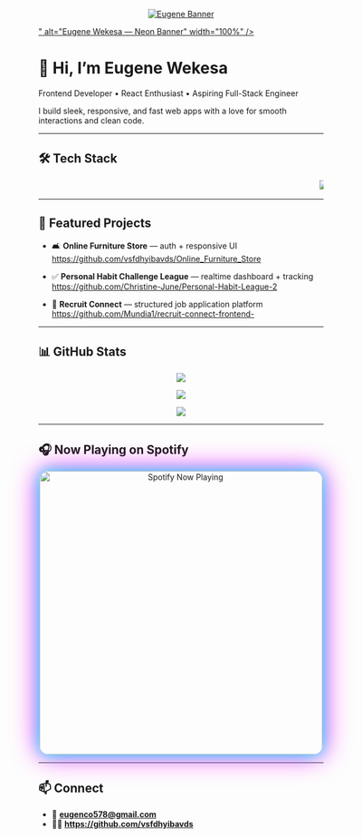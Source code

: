 <!-- Animated Neon Banner -->
<p align="center">
  <a href="https://github.com/vsfdhyibavds">
    <img src="assets/banner.gif" alt="Eugene Banner" />

" alt="Eugene Wekesa — Neon Banner" width="100%" />
  </a>
</p>

# 👋 Hi, I’m Eugene Wekesa

Frontend Developer • React Enthusiast • Aspiring Full-Stack Engineer

I build sleek, responsive, and fast web apps with a love for smooth interactions and clean code.

---

## 🛠 Tech Stack

<p align="center">
  <marquee behavior="scroll" direction="left" scrollamount="12">
    <img src="https://img.shields.io/badge/JavaScript-FFD700?style=for-the-badge&logo=javascript&logoColor=000" />
    <img src="https://img.shields.io/badge/React-00FFFF?style=for-the-badge&logo=react&logoColor=000" />
    <img src="https://img.shields.io/badge/HTML5-FF5733?style=for-the-badge&logo=html5&logoColor=fff" />
    <img src="https://img.shields.io/badge/CSS3-1E90FF?style=for-the-badge&logo=css3&logoColor=fff" />
    <img src="https://img.shields.io/badge/TailwindCSS-1EE8B7?style=for-the-badge&logo=tailwindcss&logoColor=000" />
    <img src="https://img.shields.io/badge/Node.js-00FA9A?style=for-the-badge&logo=nodedotjs&logoColor=fff" />
  </marquee>
</p>

---

## 📌 Featured Projects

- 🛋️ **Online Furniture Store** — auth + responsive UI
  https://github.com/vsfdhyibavds/Online_Furniture_Store

- ✅ **Personal Habit Challenge League** — realtime dashboard + tracking
  https://github.com/Christine-June/Personal-Habit-League-2

- 💼 **Recruit Connect** — structured job application platform
  https://github.com/Mundia1/recruit-connect-frontend-

---

## 📊 GitHub Stats

<p align="center">
  <img src="https://github-readme-stats.vercel.app/api?username=vsfdhyibavds&show_icons=true&theme=radical&hide_border=true&bg_color=0D1117&title_color=00FFFF&icon_color=FF00FF&text_color=FFFFFF" />
</p>
<p align="center">
  <img src="https://github-readme-streak-stats.herokuapp.com/?user=vsfdhyibavds&theme=radical&hide_border=true&background=0D1117&stroke=00FFFF&ring=FF00FF&fire=FF00FF&currStreakLabel=00FFFF" />
</p>
<p align="center">
  <img src="https://github-readme-stats.vercel.app/api/top-langs/?username=vsfdhyibavds&layout=compact&theme=radical&hide_border=true&bg_color=0D1117&title_color=FF00FF&text_color=FFFFFF" />
</p>

---

## 🎧 Now Playing on Spotify

<p align="center">
  <!-- After you deploy novatorem to Vercel, replace YOUR-USER below -->
  <a href="https://open.spotify.com/user/YOUR-SPOTIFY-USERNAME" target="_blank">
    <img src="https://novatorem-git-master.YOUR-USER.vercel.app/api/spotify" alt="Spotify Now Playing" width="500" style="border-radius: 16px; box-shadow: 0 0 24px #00FFFF, 0 0 48px #FF00FF;" />
  </a>
</p>

---

## 📫 Connect

- 📧 **eugenco578@gmail.com**
- 🧑‍💻 **https://github.com/vsfdhyibavds**

<!--
root@github:~# access profile --level elite
> Welcome to Eugene's digital playground.
> Tip: The code is alive.
-->
